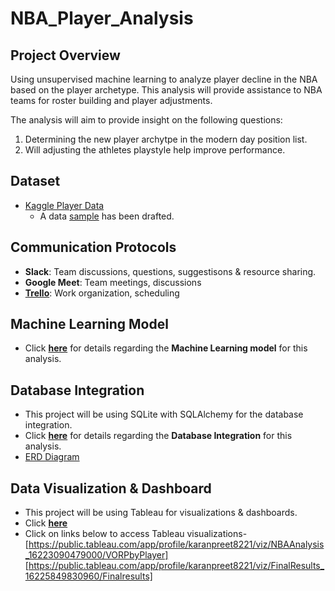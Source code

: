 # NBA_Player_Analysis

## Project Overview

Using unsupervised  machine learning to analyze player decline in the NBA based on the player archetype.
This analysis will provide assistance to NBA teams for roster building and player adjustments.

The analysis will aim to provide insight on the following questions:
1. Determining the new player archytpe in the modern day position list.
2. Will adjusting the athletes playstyle help improve performance.

## Dataset

- [Kaggle Player Data](https://www.kaggle.com/drgilermo/nba-players-stats?select=player_data.csv)
  - A data [sample](ETL/Data/sample_data.xlsx) has been drafted. 

## Communication Protocols

- **Slack**: Team discussions, questions, suggestisons & resource sharing.
- **Google Meet**: Team meetings, discussions
- **[Trello](https://trello.com/b/bpUG9Aoh/final-project-nba)**: Work organization, scheduling

## Machine Learning Model

- Click [**here**](Machine_Learning/NBA_PCA.ipynb) for details regarding the **Machine Learning model** for this analysis.

## Database Integration

- This project will be using SQLite with SQLAlchemy for the database integration.
- Click [**here**](Database/SQL_Database.ipynb) for details regarding the **Database Integration** for this analysis.
- [ERD Diagram](Database/Resources/NBA_Analysis_ERD.png)

## Data Visualization & Dashboard

- This project will be using Tableau for  visualizations & dashboards.
- Click [**here**](Visualization/NBA_Player_Analysis.pptx)
- Click on links below to access Tableau visualizations-
[https://public.tableau.com/app/profile/karanpreet8221/viz/NBAAnalysis_16223090479000/VORPbyPlayer]
[https://public.tableau.com/app/profile/karanpreet8221/viz/FinalResults_16225849830960/Finalresults]



